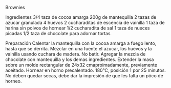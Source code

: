 Brownies 

Ingredientes
  3/4 taza de cocoa amarga
  200g de mantequilla
  2 tazas de azucar granulada
  4 huevos
  2 cucharaditas de escencia de vainilla
  1 taza de harina sin polvos de hornear
  1/2 cucharadita de sal
  1 taza de nueces picadas
  1/2 taza de chocolate para adornar tortas
 
 Preparación
  Calentar la mantequilla con la cocoa amarga a fuego lento, hasta que se derrita.
  Mezclar en una fuente el azucar, los huevos y la vainilla usando cuchara de madera. No batir.
  Agregar la mezcla de chocolate con mantequilla y los demas ingredientes.
  Extender la masa sobre un molde rectangular de 24x32 cmaproimadamente, previamente aceitado.
  Hornear en horno precalentado. 180°C, posición 1 por 25 minutos.
  No deben quedar secas, debe dar la impresión de que les falta un póco de horneo.
  
 